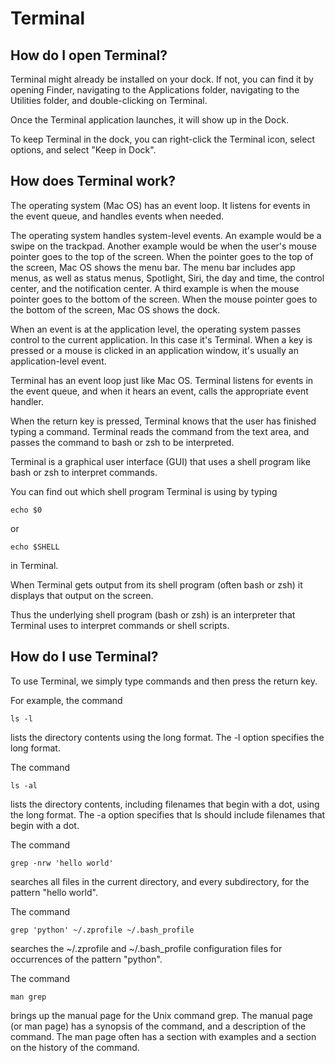 # Terminal

## How do I open Terminal?

Terminal might already be installed on your dock. If not, you can find it by opening Finder, navigating to the Applications folder, navigating to the Utilities folder, and double-clicking on Terminal.

Once the Terminal application launches, it will show up in the Dock.

To keep Terminal in the dock, you can right-click the Terminal icon, select options, and select "Keep in Dock".

## How does Terminal work?

The operating system (Mac OS) has an event loop. It listens for events in the event queue, and handles events when needed.

The operating system handles system-level events. An example would be a swipe on the trackpad. Another example would be when the user's mouse pointer goes to the top of the screen. When the pointer goes to the top of the screen, Mac OS shows the menu bar. The menu bar includes app menus, as well as status menus, Spotlight, Siri, the day and time, the control center, and the notification center. A third example is when the mouse pointer goes to the bottom of the screen. When the mouse pointer goes to the bottom of the screen, Mac OS shows the dock.

When an event is at the application level, the operating system passes control to the current application. In this case it's Terminal. When a key is pressed or a mouse is clicked in an application window, it's usually an application-level event.

Terminal has an event loop just like Mac OS. Terminal listens for events in the event queue, and when it hears an event, calls the appropriate event handler.

When the return key is pressed, Terminal knows that the user has finished typing a command. Terminal reads the command from the text area, and passes the command to bash or zsh to be interpreted.

Terminal is a graphical user interface (GUI) that uses a shell program like bash or zsh to interpret commands.

You can find out which shell program Terminal is using by typing

    echo $0

or

    echo $SHELL

in Terminal.

When Terminal gets output from its shell program (often bash or zsh) it displays that output on the screen. 

Thus the underlying shell program (bash or zsh) is an interpreter that Terminal uses to interpret commands or shell scripts.

## How do I use Terminal?

To use Terminal, we simply type commands and then press the return key.

For example, the command

    ls -l

lists the directory contents using the long format. The -l option specifies the long format.

The command

    ls -al

lists the directory contents, including filenames that begin with a dot, using the long format. The -a option specifies that ls should include filenames that begin with a dot.

The command

    grep -nrw 'hello world'

searches all files in the current directory, and every subdirectory, for the pattern "hello world".

The command

    grep 'python' ~/.zprofile ~/.bash_profile

searches the ~/.zprofile and ~/.bash_profile configuration files for occurrences of the pattern "python".

The command

    man grep

brings up the manual page for the Unix command grep. The manual page (or man page) has a synopsis of the command, and a description of the command. The man page often has a section with examples and a section on the history of the command.